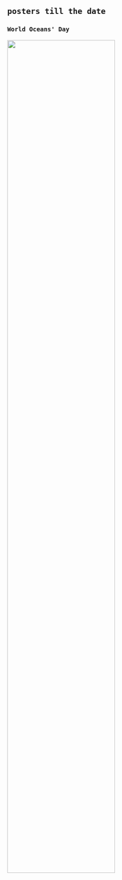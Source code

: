 ## **`posters till the date`**


### `World Oceans' Day`
<img src="https://imgur.com/MSFknWN.png" width="70%" /> 
